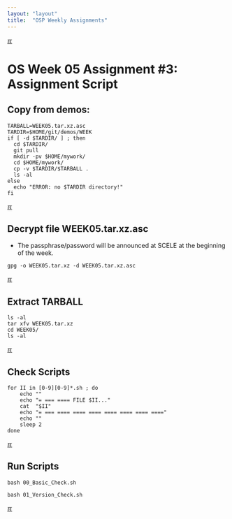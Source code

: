 ```yaml
---
layout: "layout"
title:  "OSP Weekly Assignments"
---
```


[&#x213C;](#idxXXX)<br id="idx000">
# OS Week 05 Assignment #3: Assignment Script

## Copy from demos:
```
TARBALL=WEEK05.tar.xz.asc
TARDIR=$HOME/git/demos/WEEK
if [ -d $TARDIR/ ] ; then
  cd $TARDIR/
  git pull
  mkdir -pv $HOME/mywork/
  cd $HOME/mywork/
  cp -v $TARDIR/$TARBALL .
  ls -al
else
  echo "ERROR: no $TARDIR directory!"
fi

```

[&#x213C;](#idxXXX)<br id="idx001">

## Decrypt file WEEK05.tar.xz.asc

* The passphrase/password will be announced at SCELE at the beginning of the week.

```
gpg -o WEEK05.tar.xz -d WEEK05.tar.xz.asc

```

[&#x213C;](#)<br id="idx002">
## Extract TARBALL
```
ls -al
tar xfv WEEK05.tar.xz
cd WEEK05/
ls -al

```

[&#x213C;](#)<br id="idx003">
## Check Scripts
```
for II in [0-9][0-9]*.sh ; do
    echo ""
    echo "= === ==== FILE $II..."
    cat  "$II"
    echo "= === ==== ==== ==== ==== ==== ==== ===="
    echo ""
    sleep 2
done

```

[&#x213C;](#)<br id="idx004">
## Run Scripts
```
bash 00_Basic_Check.sh

bash 01_Version_Check.sh

```

[&#x213C;](#)<br id="idxXXX">
<br>

